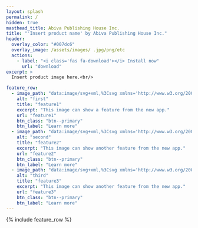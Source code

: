 ```yaml
---
layout: splash
permalink: /
hidden: true
masthead_title: Abiva Publishing House Inc.
title: "'Insert product name' by Abiva Publishing House Inc."
header:
  overlay_color: "#007dc6"
  overlay_image: /assets/images/ .jpg/png/etc
  actions:
    - label: "<i class='fas fa-download'></i> Install now"
      url: "download"
excerpt: >
  Insert product image here.<br/>

feature_row:
  - image_path: "data:image/svg+xml,%3Csvg xmlns='http://www.w3.org/2000/svg' width='10' height='10' style='background-color:%23ADD8E6'%3E%3C/svg%3E"
    alt: "first"
    title: "feature1"
    excerpt: "This image can show a feature from the new app."
    url: "feature1"
    btn_class: "btn--primary"
    btn_label: "Learn more"
  - image_path: "data:image/svg+xml,%3Csvg xmlns='http://www.w3.org/2000/svg' width='300' height='300' style='background-color:%23ADD8E6'%3E%3C/svg%3E"
    alt: "second"
    title: "feature2"
    excerpt: "This image can show another feature from the new app."
    url: "feature2"
    btn_class: "btn--primary"
    btn_label: "Learn more"
  - image_path: "data:image/svg+xml,%3Csvg xmlns='http://www.w3.org/2000/svg' width='300' height='300' style='background-color:%23ADD8E6'%3E%3C/svg%3E"
    alt: "third"
    title: "feature3"
    excerpt: "This image can show another feature from the new app."
    url: "feature3"
    btn_class: "btn--primary"
    btn_label: "Learn more"      
---
```


{% include feature_row %}